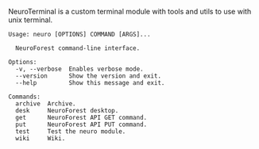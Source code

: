 NeuroTerminal is a custom terminal module with tools and utils to use with unix terminal.

```
Usage: neuro [OPTIONS] COMMAND [ARGS]...

  NeuroForest command-line interface.

Options:
  -v, --verbose  Enables verbose mode.
  --version      Show the version and exit.
  --help         Show this message and exit.

Commands:
  archive  Archive.
  desk     NeuroForest desktop.
  get      NeuroForest API GET command.
  put      NeuroForest API PUT command.
  test     Test the neuro module.
  wiki     Wiki.

```